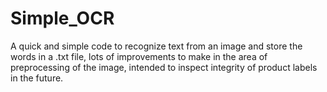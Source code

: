 # Simple_OCR
A quick and simple code to recognize text from an image and store the words in a .txt file, lots of improvements to make in the area of preprocessing of the image, intended to inspect integrity of product labels in the future.

